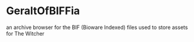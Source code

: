 # GeraltOfBIFFia
an archive browser for the BIF (Bioware Indexed) files used to store assets for The Witcher
